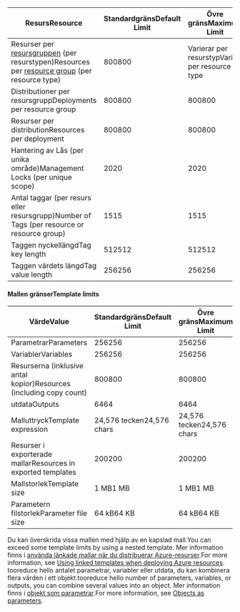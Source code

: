 | <span data-ttu-id="65fc7-101">Resurs</span><span class="sxs-lookup"><span data-stu-id="65fc7-101">Resource</span></span> | <span data-ttu-id="65fc7-102">Standardgräns</span><span class="sxs-lookup"><span data-stu-id="65fc7-102">Default Limit</span></span> | <span data-ttu-id="65fc7-103">Övre gräns</span><span class="sxs-lookup"><span data-stu-id="65fc7-103">Maximum Limit</span></span> |
| --- | --- | --- |
| <span data-ttu-id="65fc7-104">Resurser per [resursgruppen](../articles/azure-resource-manager/resource-group-overview.md#resource-groups) (per resurstypen)</span><span class="sxs-lookup"><span data-stu-id="65fc7-104">Resources per [resource group](../articles/azure-resource-manager/resource-group-overview.md#resource-groups) (per resource type)</span></span> |<span data-ttu-id="65fc7-105">800</span><span class="sxs-lookup"><span data-stu-id="65fc7-105">800</span></span> |<span data-ttu-id="65fc7-106">Varierar per resurstyp</span><span class="sxs-lookup"><span data-stu-id="65fc7-106">Varies per resource type</span></span> |
| <span data-ttu-id="65fc7-107">Distributioner per resursgrupp</span><span class="sxs-lookup"><span data-stu-id="65fc7-107">Deployments per resource group</span></span> |<span data-ttu-id="65fc7-108">800</span><span class="sxs-lookup"><span data-stu-id="65fc7-108">800</span></span> |<span data-ttu-id="65fc7-109">800</span><span class="sxs-lookup"><span data-stu-id="65fc7-109">800</span></span> |
| <span data-ttu-id="65fc7-110">Resurser per distribution</span><span class="sxs-lookup"><span data-stu-id="65fc7-110">Resources per deployment</span></span> |<span data-ttu-id="65fc7-111">800</span><span class="sxs-lookup"><span data-stu-id="65fc7-111">800</span></span> |<span data-ttu-id="65fc7-112">800</span><span class="sxs-lookup"><span data-stu-id="65fc7-112">800</span></span> |
| <span data-ttu-id="65fc7-113">Hantering av Lås (per unika område)</span><span class="sxs-lookup"><span data-stu-id="65fc7-113">Management Locks (per unique scope)</span></span> |<span data-ttu-id="65fc7-114">20</span><span class="sxs-lookup"><span data-stu-id="65fc7-114">20</span></span> |<span data-ttu-id="65fc7-115">20</span><span class="sxs-lookup"><span data-stu-id="65fc7-115">20</span></span> |
| <span data-ttu-id="65fc7-116">Antal taggar (per resurs eller resursgrupp)</span><span class="sxs-lookup"><span data-stu-id="65fc7-116">Number of Tags (per resource or resource group)</span></span> |<span data-ttu-id="65fc7-117">15</span><span class="sxs-lookup"><span data-stu-id="65fc7-117">15</span></span> |<span data-ttu-id="65fc7-118">15</span><span class="sxs-lookup"><span data-stu-id="65fc7-118">15</span></span> |
| <span data-ttu-id="65fc7-119">Taggen nyckellängd</span><span class="sxs-lookup"><span data-stu-id="65fc7-119">Tag key length</span></span> |<span data-ttu-id="65fc7-120">512</span><span class="sxs-lookup"><span data-stu-id="65fc7-120">512</span></span> |<span data-ttu-id="65fc7-121">512</span><span class="sxs-lookup"><span data-stu-id="65fc7-121">512</span></span> |
| <span data-ttu-id="65fc7-122">Taggen värdets längd</span><span class="sxs-lookup"><span data-stu-id="65fc7-122">Tag value length</span></span> |<span data-ttu-id="65fc7-123">256</span><span class="sxs-lookup"><span data-stu-id="65fc7-123">256</span></span> |<span data-ttu-id="65fc7-124">256</span><span class="sxs-lookup"><span data-stu-id="65fc7-124">256</span></span> |


#### <a name="template-limits"></a><span data-ttu-id="65fc7-125">Mallen gränser</span><span class="sxs-lookup"><span data-stu-id="65fc7-125">Template limits</span></span>

| <span data-ttu-id="65fc7-126">Värde</span><span class="sxs-lookup"><span data-stu-id="65fc7-126">Value</span></span> | <span data-ttu-id="65fc7-127">Standardgräns</span><span class="sxs-lookup"><span data-stu-id="65fc7-127">Default Limit</span></span> | <span data-ttu-id="65fc7-128">Övre gräns</span><span class="sxs-lookup"><span data-stu-id="65fc7-128">Maximum Limit</span></span> |
| --- | --- | --- |
| <span data-ttu-id="65fc7-129">Parametrar</span><span class="sxs-lookup"><span data-stu-id="65fc7-129">Parameters</span></span> |<span data-ttu-id="65fc7-130">256</span><span class="sxs-lookup"><span data-stu-id="65fc7-130">256</span></span> |<span data-ttu-id="65fc7-131">256</span><span class="sxs-lookup"><span data-stu-id="65fc7-131">256</span></span> |
| <span data-ttu-id="65fc7-132">Variabler</span><span class="sxs-lookup"><span data-stu-id="65fc7-132">Variables</span></span> |<span data-ttu-id="65fc7-133">256</span><span class="sxs-lookup"><span data-stu-id="65fc7-133">256</span></span> |<span data-ttu-id="65fc7-134">256</span><span class="sxs-lookup"><span data-stu-id="65fc7-134">256</span></span> |
| <span data-ttu-id="65fc7-135">Resurserna (inklusive antal kopior)</span><span class="sxs-lookup"><span data-stu-id="65fc7-135">Resources (including copy count)</span></span> |<span data-ttu-id="65fc7-136">800</span><span class="sxs-lookup"><span data-stu-id="65fc7-136">800</span></span> |<span data-ttu-id="65fc7-137">800</span><span class="sxs-lookup"><span data-stu-id="65fc7-137">800</span></span> |
| <span data-ttu-id="65fc7-138">utdata</span><span class="sxs-lookup"><span data-stu-id="65fc7-138">Outputs</span></span> |<span data-ttu-id="65fc7-139">64</span><span class="sxs-lookup"><span data-stu-id="65fc7-139">64</span></span> |<span data-ttu-id="65fc7-140">64</span><span class="sxs-lookup"><span data-stu-id="65fc7-140">64</span></span> |
| <span data-ttu-id="65fc7-141">Malluttryck</span><span class="sxs-lookup"><span data-stu-id="65fc7-141">Template expression</span></span> |<span data-ttu-id="65fc7-142">24,576 tecken</span><span class="sxs-lookup"><span data-stu-id="65fc7-142">24,576 chars</span></span> |<span data-ttu-id="65fc7-143">24,576 tecken</span><span class="sxs-lookup"><span data-stu-id="65fc7-143">24,576 chars</span></span> |
| <span data-ttu-id="65fc7-144">Resurser i exporterade mallar</span><span class="sxs-lookup"><span data-stu-id="65fc7-144">Resources in exported templates</span></span> |<span data-ttu-id="65fc7-145">200</span><span class="sxs-lookup"><span data-stu-id="65fc7-145">200</span></span> |<span data-ttu-id="65fc7-146">200</span><span class="sxs-lookup"><span data-stu-id="65fc7-146">200</span></span> | 
| <span data-ttu-id="65fc7-147">Mallstorlek</span><span class="sxs-lookup"><span data-stu-id="65fc7-147">Template size</span></span> |<span data-ttu-id="65fc7-148">1 MB</span><span class="sxs-lookup"><span data-stu-id="65fc7-148">1 MB</span></span> |<span data-ttu-id="65fc7-149">1 MB</span><span class="sxs-lookup"><span data-stu-id="65fc7-149">1 MB</span></span> |
| <span data-ttu-id="65fc7-150">Parametern filstorlek</span><span class="sxs-lookup"><span data-stu-id="65fc7-150">Parameter file size</span></span> |<span data-ttu-id="65fc7-151">64 kB</span><span class="sxs-lookup"><span data-stu-id="65fc7-151">64 KB</span></span> |<span data-ttu-id="65fc7-152">64 kB</span><span class="sxs-lookup"><span data-stu-id="65fc7-152">64 KB</span></span> |

<span data-ttu-id="65fc7-153">Du kan överskrida vissa mallen med hjälp av en kapslad mall.</span><span class="sxs-lookup"><span data-stu-id="65fc7-153">You can exceed some template limits by using a nested template.</span></span> <span data-ttu-id="65fc7-154">Mer information finns i [använda länkade mallar när du distribuerar Azure-resurser](../articles/azure-resource-manager/resource-group-linked-templates.md).</span><span class="sxs-lookup"><span data-stu-id="65fc7-154">For more information, see [Using linked templates when deploying Azure resources](../articles/azure-resource-manager/resource-group-linked-templates.md).</span></span> <span data-ttu-id="65fc7-155">tooreduce hello antalet parametrar, variabler eller utdata, du kan kombinera flera värden i ett objekt.</span><span class="sxs-lookup"><span data-stu-id="65fc7-155">tooreduce hello number of parameters, variables, or outputs, you can combine several values into an object.</span></span> <span data-ttu-id="65fc7-156">Mer information finns i [objekt som parametrar](../articles/azure-resource-manager/resource-manager-objects-as-parameters.md).</span><span class="sxs-lookup"><span data-stu-id="65fc7-156">For more information, see [Objects as parameters](../articles/azure-resource-manager/resource-manager-objects-as-parameters.md).</span></span>
